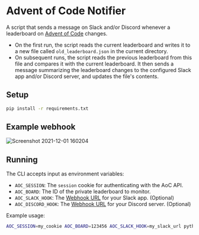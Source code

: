 # Advent of Code Notifier

A script that sends a message on Slack and/or Discord whenever a leaderboard on [Advent of Code](https://adventofcode.com/) changes.

* On the first run, the script reads the current leaderboard and writes it to a new file called `old_leaderboard.json` in the current directory.
* On subsequent runs, the script reads the previous leaderboard from this file and compares it with the current leaderboard.
  It then sends a message summarizing the leaderboard changes to the configured Slack app and/or Discord server, and updates the file's contents.

## Setup

```bash
pip install -r requirements.txt
```

## Example webhook
![Screenshot 2021-12-01 160204](https://user-images.githubusercontent.com/3670206/144258498-76522696-2790-4bd9-9790-7a0d53440ac5.png)

## Running

The CLI accepts input as environment variables:
* `AOC_SESSION`: The `session` cookie for authenticating with the AoC API.
* `AOC_BOARD`: The ID of the private leaderboard to monitor.
* `AOC_SLACK_HOOK`: The [Webhook URL](https://api.slack.com/messaging/webhooks) for your Slack app. (Optional)
* `AOC_DISCORD_HOOK`: The [Webhook URL](https://support.discord.com/hc/en-us/articles/228383668-Intro-to-Webhooks) for your Discord server. (Optional)

Example usage:
```bash
AOC_SESSION=my_cookie AOC_BOARD=123456 AOC_SLACK_HOOK=my_slack_url python -m aoc-notifier
```
